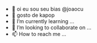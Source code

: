 - 👋 oi eu sou seu bias @joaocu
- 👀 gosto de kapop
- 🌱 I’m currently learning ...
- 💞️ I’m looking to collaborate on ...
- 📫 How to reach me ...

<!---
joaocu/joaocu is a ✨ special ✨ repository because its `README.md` (this file) appears on your GitHub profile.
You can click the Preview link to take a look at your changes.
--->

